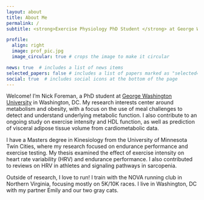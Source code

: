```yaml
---
layout: about
title: About Me
permalink: /
subtitle: <strong>Exercise Physiology PhD Student </strong> at George Washington University

profile:
  align: right
  image: prof_pic.jpg
  image_circular: true # crops the image to make it circular

news: true  # includes a list of news items
selected_papers: false # includes a list of papers marked as "selected={true}"
social: true  # includes social icons at the bottom of the page
---
```



Welcome! I’m Nick Foreman, a PhD student at [George Washington University](https://www.gwu.edu) in Washington, DC. My research interests center around metabolism and obesity, with a focus on the use of meal challenges to detect and understand underlying metabolic function. I also contribute to an ongoing study on exercise intensity and HDL function, as well as prediction of visceral adipose tissue volume from cardiometabolic data. 

I have a Masters degree in Kinesiology from the University of Minnesota Twin Cities, where my research focused on endurance performance and exercise testing. My thesis examined the effect of exercise intensity on heart rate variability (HRV) and endurance performance. I also contributed to reviews on HRV in athletes and signaling pathways in sarcopenia.  

Outside of research, I love to run! I train with the NOVA running club in Northern Virginia, focusing mostly on 5K/10K races. I live in Washington, DC with my partner Emily and our two gray cats.
